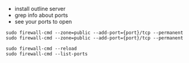 - install outline server
- grep info about ports
- see your ports to open


```
sudo firewall-cmd --zone=public --add-port={port}/tcp --permanent
sudo firewall-cmd --zone=public --add-port={port}/tcp --permanent
```
```
sudo firewall-cmd --reload
sudo firewall-cmd --list-ports
```

  
